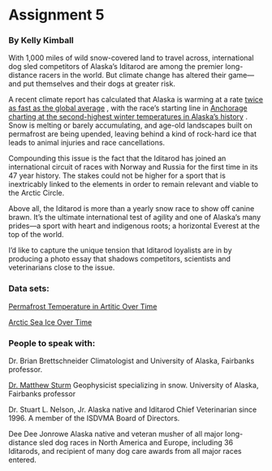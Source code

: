 # Assignment 5
 
### By Kelly Kimball
 
With 1,000 miles of wild snow-covered land to travel across, international dog sled competitors of Alaska’s Iditarod are among the premier long-distance racers in the world. But climate change has altered their game—and put themselves and their dogs at greater risk.
 
A recent climate report has calculated that Alaska is warming at a rate [twice as fast as the global average](https://www.arctic.noaa.gov/Report-Card/Report-Card-2019/ArtMID/7916/ArticleID/844/Permafrost-and-the-Global-Carbon-Cycle) , with the race’s starting line in [Anchorage charting at the second-highest winter temperatures in Alaska’s history](https://arctic.noaa.gov/Report-Card/Report-Card-2019/ArtMID/7916/ArticleID/835/Surface-Air-Temperature) . Snow is melting or barely accumulating, and age-old landscapes built on permafrost are being upended, leaving behind a kind of rock-hard ice that leads to animal injuries and race cancellations. 
 
Compounding this issue is the fact that the Iditarod has joined an international circuit of races with Norway and Russia for the first time in its 47 year history. The stakes could not be higher for a sport that is inextricably linked to the elements in order to remain relevant and viable to the Arctic Circle.
 
Above all, the Iditarod is more than a yearly snow race to show off canine brawn. It’s the ultimate international test of agility and one of Alaska’s many prides—a sport with heart and indigenous roots; a horizontal Everest at the top of the world.
 
I’d like to capture the unique tension that Iditarod loyalists are in by producing a photo essay that shadows competitors, scientists and veterinarians close to the issue. 
 
### Data sets:
[Permafrost Temperature in Artitic Over Time](https://nsidc.org/data/G10015/versions/1) 
 
[Arctic Sea Ice Over Time](ftp://sidads.colorado.edu/DATASETS/NOAA/G02135/seaice_analysis) 
 
### People to speak with: 
Dr. Brian Brettschneider
Climatologist and University of Alaska, Fairbanks professor.
 
[Dr. Matthew Sturm](https://uaf.edu/inspiring/sturm.php)
Geophysicist specializing in snow. University of Alaska, Fairbanks professor
 
Dr. Stuart L. Nelson, Jr.
Alaska native and Iditarod Chief Veterinarian since 1996. A member of the ISDVMA Board of Directors.
 
Dee Dee Jonrowe
Alaska native and veteran musher of all major long-distance sled dog races in North America and Europe, including 36 Iditarods, and recipient of many dog care awards from all major races entered.
